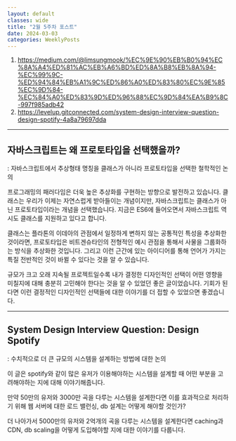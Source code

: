 ```yaml
---
layout: default
classes: wide
title: "2월 5주차 포스트"
date: 2024-03-03
categories: WeeklyPosts
---
```


1. <https://medium.com/@limsungmook/%EC%9E%90%EB%B0%94%EC%8A%A4%ED%81%AC%EB%A6%BD%ED%8A%B8%EB%8A%94-%EC%99%9C-%ED%94%84%EB%A1%9C%ED%86%A0%ED%83%80%EC%9E%85%EC%9D%84-%EC%84%A0%ED%83%9D%ED%96%88%EC%9D%84%EA%B9%8C-997f985adb42>
2. <https://levelup.gitconnected.com/system-design-interview-question-design-spotify-4a8a79697dda>

---

## 자바스크립트는 왜 프로토타입을 선택했을까?

: 자바스크립트에서 추상형태 명칭을 클래스가 아니라 프로토타입을 선택한 철학적인 논의

프로그래밍의 패러다임은 더욱 높은 추상화를 구현하는 방향으로 발전하고 있습니다. 클래스는 우리가 이제는 자연스럽게 받아들이는 개념이지만, 자바스크립트는 클래스가 아닌 프로토타입이라는 개념을 선택했습니다. 지금은 ES6에 들어오면서 자바스크립트 역시도 클래스를 지원하고 있다고 합니다.

클래스는 플라톤의 이데아의 관점에서 일정하게 변하지 않는 공통적인 특성을 추상화한 것이라면, 프로토타입은 비트겐슈타인의 전형적인 예시 관점을 통해서 사물을 그룹화하는 방식을 추상화한 것입니다. 그리고 이런 근간에 있는 아이디어를 통해 언어가 가지는 특질 전반적인 것이 바뀔 수 있다는 것을 알 수 있습니다.

규모가 크고 오래 지속될 프로젝트일수록 내가 결정한 디자인적인 선택이 어떤 영향을 미칠지에 대해 충분히 고민해야 한다는 것을 알 수 있었던 좋은 글이었습니다. 기회가 된다면 이런 결정적인 디자인적인 선택들에 대한 이야기를 더 접할 수 있었으면 좋겠습니다.

---

## System Design Interview Question: Design Spotify

: 수치적으로 더 큰 규모의 시스템을 설계하는 방법에 대한 논의

이 글은 spotify와 같이 많은 유저가 이용해야하는 시스템을 설계할 때 어떤 부분을 고려해야하는 지에 대해 이야기해줍니다.

만약 50만의 유저와 3000만 곡을 다루는 시스템을 설계한다면 이를 효과적으로 처리하기 위해 웹 서버에 대한 로드 밸런싱, db 설계는 어떻게 해야할 것인가?

더 나아가서 5000만의 유저와 2억개의 곡을 다루는 시스템을 설계한다면 caching과 CDN, db scaling을 어떻게 도입해야할 지에 대한 이야기를 다룹니다.
